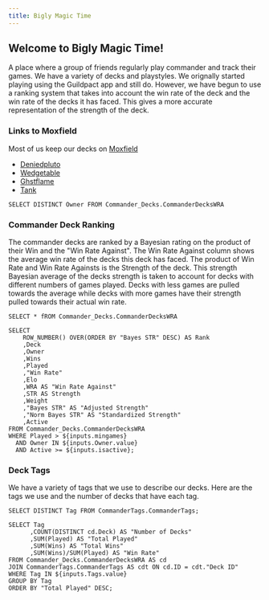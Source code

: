```yaml
---
title: Bigly Magic Time
---
```

## Welcome to Bigly Magic Time!
A place where a group of friends regularly play commander and track their games. We have a variety of decks and playstyles. We orignally started playing using the Guildpact app and still do. However, we have begun to use a ranking system that takes into account the win rate of the deck and the win rate of the decks it has faced. This gives a more accurate representation of the strength of the deck.


### Links to Moxfield
Most of us keep our decks on [Moxfield](https://www,moxfield.com) 
  - [Deniedpluto](https://www.moxfield.com/users/Deniedpluto)
  - [Wedgetable](https://www.moxfield.com/users/Wedgetable)
  - [Ghstflame](https://www.moxfield.com/users/Ghstflame)
  - [Tank](https://moxfield.com/users/T4nk09)


```Owners
SELECT DISTINCT Owner FROM Commander_Decks.CommanderDecksWRA
```

<Dropdown data={Owners} 
    name=Owner 
    value=Owner
    multiple = true
    selectAllByDefault=true
/>
<Slider
    title="Minimum Games" 
    name=mingames
    min=0
    max=10
    size=large
/>
<Slider
    title="Is Active"
    name=isactive
    min=0
    max=1
    size=small
    defaultValue=1
  />
    

### Commander Deck Ranking
   The commander decks are ranked by a Bayesian rating on the product of their Win and the "Win Rate Against". The Win Rate Against column shows the average win rate of the decks this deck has faced. The product of Win Rate and Win Rate Againsts is the Strength of the deck. This strength Bayesian average of the decks strength is taken to account for decks with different numbers of games played. Decks with less games are pulled towards the average while decks with more games have their strength pulled towards their actual win rate.

```TestQuery
SELECT * fROM Commander_Decks.CommanderDecksWRA
```

```CommanderDecks
SELECT 
    ROW_NUMBER() OVER(ORDER BY "Bayes STR" DESC) AS Rank
    ,Deck
    ,Owner
    ,Wins
    ,Played
    ,"Win Rate"
    ,Elo
    ,WRA AS "Win Rate Against"
    ,STR AS Strength
    ,Weight
    ,"Bayes STR" AS "Adjusted Strength"
    ,"Norm Bayes STR" AS "Standardized Strength"
    ,Active
FROM Commander_Decks.CommanderDecksWRA
WHERE Played > ${inputs.mingames}
  AND Owner IN ${inputs.Owner.value}
  AND Active >= ${inputs.isactive};
```
<DataTable data={CommanderDecks} search=true>
    <Column id=Rank/>
    <Column id=Deck/>
    <Column id=Owner/>
    <Column id=Played/>
    <Column id=Wins/>
    <Column id="Win Rate" fmt = "##.0%"/>
    <Column id=Elo/>
    <Column id="Win Rate Against" fmt = "##.0%"/>
    <Column id=Weight/>
    <Column id=Strength/>
    <Column id="Standardized Strength" fmt = "#.0"/>
    <Column id=Active/>
</DataTable>

### Deck Tags

We have a variety of tags that we use to describe our decks. Here are the tags we use and the number of decks that have each tag.

```Tags
SELECT DISTINCT Tag FROM CommanderTags.CommanderTags;
```

<Dropdown data={Tags} 
    name=Tags 
    value=Tag
    multiple = true
    selectAllByDefault=true
/>

```TagStats
SELECT Tag
      ,COUNT(DISTINCT cd.Deck) AS "Number of Decks"
      ,SUM(Played) AS "Total Played"
      ,SUM(Wins) AS "Total Wins"
      ,SUM(Wins)/SUM(Played) AS "Win Rate"
FROM Commander_Decks.CommanderDecksWRA AS cd
JOIN CommanderTags.CommanderTags AS cdt ON cd.ID = cdt."Deck ID"
WHERE Tag IN ${inputs.Tags.value}
GROUP BY Tag
ORDER BY "Total Played" DESC;
```

<DataTable data={TagStats} search=true>
    <Column id=Tag/>
    <Column id="Number of Decks"/>
    <Column id="Total Played"/>
    <Column id="Total Wins"/>
    <Column id="=Win Rate" fmt = "##.0%"/>
</DataTable>